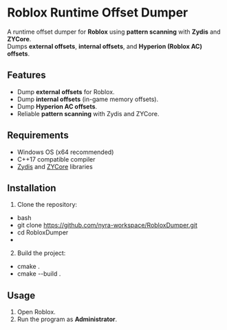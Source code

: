 # Roblox Runtime Offset Dumper

A runtime offset dumper for **Roblox** using **pattern scanning** with **Zydis** and **ZYCore**.  
Dumps **external offsets**, **internal offsets**, and **Hyperion (Roblox AC) offsets**.

## Features

- Dump **external offsets** for Roblox.
- Dump **internal offsets** (in-game memory offsets).
- Dump **Hyperion AC offsets**.
- Reliable **pattern scanning** with Zydis and ZYCore.

## Requirements

- Windows OS (x64 recommended)
- C++17 compatible compiler
- [Zydis](https://github.com/zyantific/zydis) and [ZYCore](https://github.com/zyantific/zycore) libraries

## Installation

1. Clone the repository:
- bash
- git clone https://github.com/nyra-workspace/RobloxDumper.git
- cd RobloxDumper
- 
2. Build the project:
- cmake .
- cmake --build .

## Usage

1. Open Roblox.
2. Run the program as **Administrator**.
